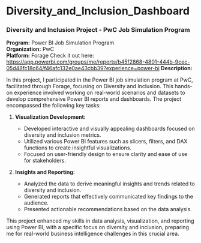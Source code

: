 # Diversity_and_Inclusion_Dashboard

### Diversity and Inclusion Project - PwC Job Simulation Program

**Program:** Power BI Job Simulation Program  
**Organization:** PwC  
**Platform:** Forage
Check it out here: https://app.powerbi.com/groups/me/reports/b45f2868-4801-444b-9cec-05d48fc18c64/f46afc132e0ae43cbb39?experience=power-bi 
**Description:**

In this project, I participated in the Power BI job simulation program at PwC, facilitated through Forage, focusing on Diversity and Inclusion. This hands-on experience involved working on real-world scenarios and datasets to develop comprehensive Power BI reports and dashboards. The project encompassed the following key tasks:

1. **Visualization Development:**
   - Developed interactive and visually appealing dashboards focused on diversity and inclusion metrics.
   - Utilized various Power BI features such as slicers, filters, and DAX functions to create insightful visualizations.
   - Focused on user-friendly design to ensure clarity and ease of use for stakeholders.

2. **Insights and Reporting:**
   - Analyzed the data to derive meaningful insights and trends related to diversity and inclusion.
   - Generated reports that effectively communicated key findings to the audience.
   - Presented actionable recommendations based on the data analysis.

This project enhanced my skills in data analysis, visualization, and reporting using Power BI, with a specific focus on diversity and inclusion, preparing me for real-world business intelligence challenges in this crucial area.
